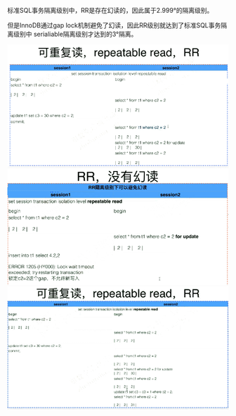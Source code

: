标准SQL事务隔离级别中，RR是存在幻读的，因此属于2.999°的隔离级别。

但是InnoDB通过gap lock机制避免了幻读，因此RR级别就达到了标准SQL事务隔离级别中 serialiable隔离级别才达到的3°隔离。

![](.pics/rr_1.png)
![](.pics/rr_2.png)
![](.pics/rr_3.png)